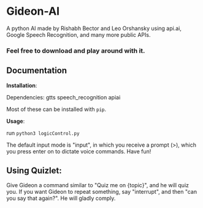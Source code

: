 # Gideon-AI
A python AI made by Rishabh Bector and Leo Orshansky using api.ai, Google Speech Recognition, and many more public APIs.
### Feel free to download and play around with it.



## Documentation ##

__Installation__:

Dependencies:
gtts
speech_recognition
apiai

Most of these can be installed with `pip`.

__Usage__:

run `python3 logicControl.py` 

The default input mode is "input", in which you receive a prompt (>), which you press enter on to dictate voice commands. Have fun! 

## Using Quizlet: ##
Give Gideon a command similar to "Quiz me on {topic}", and he will quiz you. If you want Gideon to repeat something, say "interrupt", and then "can you say that again?". He will gladly comply.
